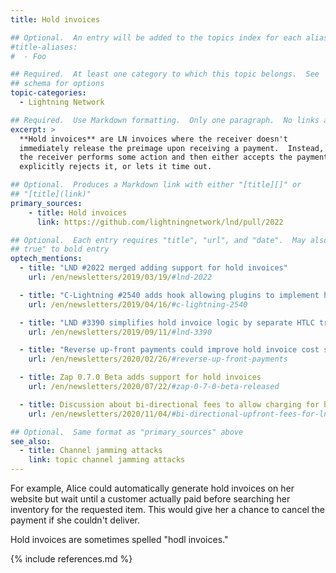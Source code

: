 ```yaml
---
title: Hold invoices

## Optional.  An entry will be added to the topics index for each alias
#title-aliases:
#  - Foo

## Required.  At least one category to which this topic belongs.  See
## schema for options
topic-categories:
  - Lightning Network

## Required.  Use Markdown formatting.  Only one paragraph.  No links allowed.
excerpt: >
  **Hold invoices** are LN invoices where the receiver doesn't
  immediately release the preimage upon receiving a payment.  Instead,
  the receiver performs some action and then either accepts the payment,
  explicitly rejects it, or lets it time out.

## Optional.  Produces a Markdown link with either "[title][]" or
## "[title](link)"
primary_sources:
    - title: Hold invoices
      link: https://github.com/lightningnetwork/lnd/pull/2022

## Optional.  Each entry requires "title", "url", and "date".  May also use "feature:
## true" to bold entry
optech_mentions:
  - title: "LND #2022 merged adding support for hold invoices"
    url: /en/newsletters/2019/03/19/#lnd-2022

  - title: "C-Lightning #2540 adds hook allowing plugins to implement hold invoices"
    url: /en/newsletters/2019/04/16/#c-lightning-2540

  - title: "LND #3390 simplifies hold invoice logic by separate HTLC tracking"
    url: /en/newsletters/2019/09/11/#lnd-3390

  - title: "Reverse up-front payments could improve hold invoice cost spreading"
    url: /en/newsletters/2020/02/26/#reverse-up-front-payments

  - title: Zap 0.7.0 Beta adds support for hold invoices
    url: /en/newsletters/2020/07/22/#zap-0-7-0-beta-released

  - title: Discussion about bi-directional fees to allow charging for hold invoices
    url: /en/newsletters/2020/11/04/#bi-directional-upfront-fees-for-ln

## Optional.  Same format as "primary_sources" above
see_also:
  - title: Channel jamming attacks
    link: topic channel jamming attacks
---
```

For example, Alice could automatically generate hold invoices on her
website but wait until a customer actually paid before searching her
inventory for the requested item.  This would give her a chance to
cancel the payment if she couldn't deliver.

Hold invoices are sometimes spelled "hodl invoices."

{% include references.md %}
